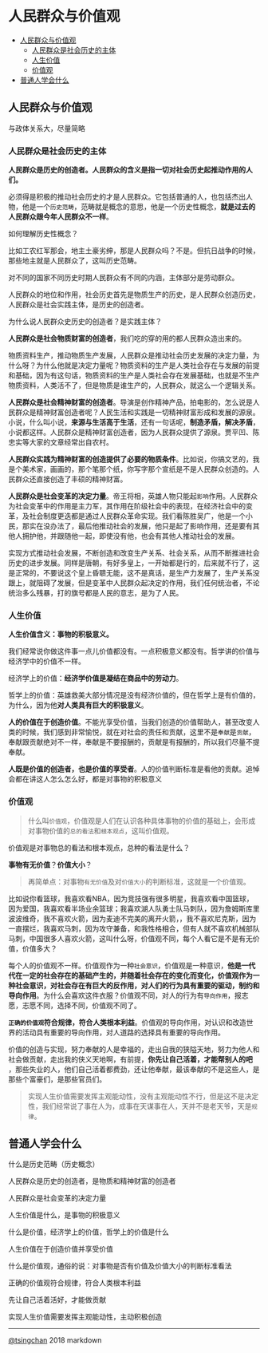 人民群众与价值观
======

- [人民群众与价值观](#人民群众与价值观)
    - [人民群众是社会历史的主体](#人民群众是社会历史的主体)
    - [人生价值](#人生价值)
    - [价值观](#价值观)
- [普通人学会什么](#普通人学会什么)


## 人民群众与价值观

与政体关系大，尽量简略

### 人民群众是社会历史的主体

**人民群众是历史的创造者。人民群众的含义是指一切对社会历史起推动作用的人们。**

必须得是积极的推动社会历史的才是人民群众。它包括普通的人，也包括杰出人物，他是一个`历史范畴`，范畴就是概念的意思，他是一个历史性概念，**就是过去的人民群众跟今年人民群众不一样**。

如何理解历史性概念？

比如工农红军那会，地主土豪劣绅，那是人民群众吗？不是。但抗日战争的时候，那些地主就是人民群众了，这叫历史范畴。

对不同的国家不同历史时期人民群众有不同的内涵，主体部分是劳动群众。

人民群众的地位和作用，社会历史首先是物质生产的历史，是人民群众创造历史，人民群众是社会实践主体，是历史的创造者。

为什么说人民群众史历史的创造者？是实践主体？

**人民群众是社会物质财富的创造者**，我们吃的穿的用的都人民群众造出来的。

物质资料生产，推动物质生产发展，人民群众是推动社会历史发展的决定力量，为什么呀？为什么他就是决定力量呢？物质资料的生产是人类社会存在与发展的前提和基础，因为有这句话，物质资料的生产是人类社会存在发展基础，也就是不生产物质资料，人类活不了，但是物质是谁生产的，人民群众，就这么一个逻辑关系。

**人民群众是社会精神财富的创造者**。导演是创作精神产品，拍电影的，怎么说是人民群众是精神财富创造者呢？人民生活和实践是一切精神财富形成和发展的源泉。小说，什么叫小说，**来源与生活高于生活**，还有一句话呢，**制造矛盾，解决矛盾**，小说都这样。人民群众是精神财富创造者，因为人民群众提供了源泉。贾平凹、陈忠实等大家的文章经常出自农村。

**人民群众实践为精神财富的创造提供了必要的物质条件**。比如说，你搞文艺的，我是个美术家，画画的，那个笔那个纸，你写字那个宣纸是不是人民群众创造的。人民群众还直接创造了丰硕的精神财富。

**人民群众是社会变革的决定力量**。帝王将相，英雄人物只能起`影响`作用。人民群众为社会变革中的作用是主力军，其作用在阶级社会中的表现，在经济社会中的变革，及社会制度更迭都是通过人民群众革命实现。我们看陈胜吴广，他是一个小民，那实在没办法了，最后他推动社会的发展，他只是起了影响作用，还是要有其他人拥护他，并跟随他一起，即使没有他，也会有其他人推动社会的发展。

实现方式推动社会发展，不断创造和改变生产关系、社会关系，从而不断推进社会历史的进步发展。同样是唐朝，有好多皇上，一开始都是行的，后来就不行了，这是正常的，不要说这个皇上昏聩无能，这不是真话，是生产力发展了，生产关系没跟上，就阻碍了发展，但是变革中人民群众起决定的作用，我们任何统治者，不论统治多么残暴，打的旗号都是人民的意志，是为了人民。


### 人生价值

**人生价值含义：事物的积极意义。**

我们经常说你做这件事一点儿价值都没有。一点积极意义都没有。哲学讲的价值与经济学中的价值不一样。

经济学上的价值：**经济学价值是凝结在商品中的劳动力**。

哲学上的价值：英雄救美大部分情况是没有经济价值的，但在哲学上是有价值的，为什么，因为他**对人类具有巨大的积极意义**。

**人的价值在于创造价值**。不能光享受价值，当我们创造的价值帮助人，甚至改变人类的时候，我们感到非常愉悦，就在对社会的责任和贡献，这里不是`奉献`是`贡献`，奉献跟贡献绝对不一样，奉献是不要报酬的，贡献是有报酬的，所以我们尽量不提奉献。

**人既是价值的创造者，也是价值的享受者**。人的价值判断标准是看他的贡献。追悼会都在讲这人怎么怎么好，都是对事物的积极意义

### 价值观

> 什么叫`价值观`，价值观是人们在认识各种具体事物的价值的基础上，会形成对事物价值的`总的看法`和`根本观点`，这叫价值观。

价值观是对事物总的看法和根本观点，总种的看法是什么？

**事物有无价值**？**价值大小**？

> 再简单点：对事物`有无价值`及对`价值大小`的判断标准，这就是一个价值观。

比如说你看篮球，我喜欢看NBA，因为竞技强有很多明星，我喜欢看中国篮球，因为爱国，我喜欢看半场业余篮球；我喜欢湖人队勇士队马刺队，因为詹姆斯库里波波维奇，我不喜欢火箭，因为麦迪不完美的离开火箭，，我不喜欢尼克斯，因为一直摆烂，我喜欢马刺，因为攻守兼备，和我性格相合，但有人就不喜欢机械部队马刺，中国很多人喜欢火箭，这叫什么呀，价值观不同，每个人看它是不是有无价值，价值多大？

每个人的价值观不一样。价值观作为一种`社会意识`，价值观是一种意识，**他是一代代在一定的社会存在的基础产生的，并随着社会存在的变化而变化，价值观作为一种社会意识，对社会存在有巨大的反作用，对人们的行为具有重要的驱动，制约和导向作用**。为什么会喜欢这件衣服？价值观不同，对人的行为有`导向作用`，报志愿，志愿不同，选择不同，价值观不同了。

**`正确的价值观`符合规律，符合人类根本利益**。价值观的导向作用，对认识和改造世界的活动具有重要的导向作用，对人道路的选择具有重要的导向作用。

价值的创造与实现，努力奉献的人是幸福的，走出自我的狭隘天地，努力为他人和社会做贡献，走出我的侠义天地啊，有前提，**你先让自己活着，才能帮别人的吧** ，那些失业的人，他们自己活着都费劲，还让他奉献，最该奉献的不是这些人，是那些个富豪们，是那些官员们。


> 实现人生价值需要发挥主观能动性，没有主观能动性不行，但是这不是决定性，我们经常说了事在人为，成事在天谋事在人，天并不是老天爷，天是`规律`。

## 普通人学会什么

什么是历史范畴（历史概念）

人民群众是历史的创造者，是物质和精神财富的创造者

人民群众是社会变革的决定力量

人生价值是什么，是事物的积极意义

什么是价值，经济学上的价值，哲学上的价值是什么

人生价值在于创造价值并享受价值

什么是价值观，通俗的说：对事物是否有价值及价值大小的判断标准看法

正确的价值观符合规律，符合人类根本利益

先让自己活着活好，才能做贡献

实现人生价值需要发挥主观能动性，主动积极创造

-----
[@tsingchan](https://github.com/tsingchan/page) 2018 markdown
